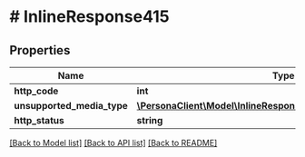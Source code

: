 # # InlineResponse415

## Properties

Name | Type | Description | Notes
------------ | ------------- | ------------- | -------------
**http_code** | **int** |  | [optional] 
**unsupported_media_type** | [**\PersonaClient\Model\InlineResponse415UnsupportedMediaType**](InlineResponse415UnsupportedMediaType.md) |  | [optional] 
**http_status** | **string** |  | [optional] 

[[Back to Model list]](../../README.md#documentation-for-models) [[Back to API list]](../../README.md#documentation-for-api-endpoints) [[Back to README]](../../README.md)


